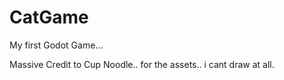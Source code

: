 # CatGame
 My first Godot Game...

 Massive Credit to Cup Noodle.. for the assets.. i cant draw at all.


